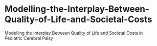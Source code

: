 # Modelling-the-Interplay-Between-Quality-of-Life-and-Societal-Costs
Modelling the Interplay Between Quality of Life and Societal Costs in Pediatric Cerebral Palsy
